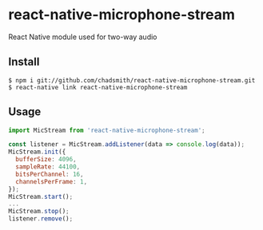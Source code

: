 # react-native-microphone-stream
React Native module used for two-way audio

## Install
```
$ npm i git://github.com/chadsmith/react-native-microphone-stream.git
$ react-native link react-native-microphone-stream
```

## Usage
```javascript
import MicStream from 'react-native-microphone-stream';

const listener = MicStream.addListener(data => console.log(data));
MicStream.init({
  bufferSize: 4096,
  sampleRate: 44100,
  bitsPerChannel: 16,
  channelsPerFrame: 1,
});
MicStream.start();
...
MicStream.stop();
listener.remove();
```
